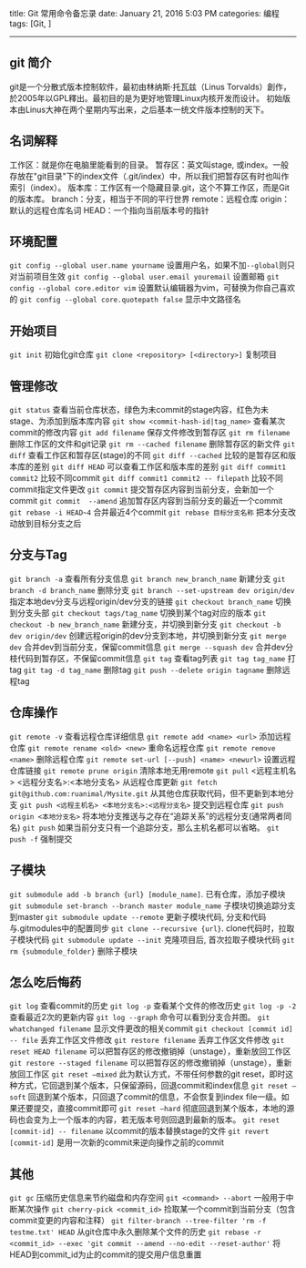 title: Git 常用命令备忘录
date: January 21, 2016 5:03 PM
categories: 编程
tags: [Git, ]

---

## git 简介
git是一个分散式版本控制软件，最初由林纳斯·托瓦兹（Linus Torvalds）創作，於2005年以GPL釋出。最初目的是为更好地管理Linux内核开发而设计。
初始版本由Linus大神在两个星期内写出来，之后基本一统文件版本控制的天下。

## 名词解释
工作区：就是你在电脑里能看到的目录。
暂存区：英文叫stage, 或index。一般存放在"git目录"下的index文件（.git/index）中，所以我们把暂存区有时也叫作索引（index）。
版本库：工作区有一个隐藏目录.git，这个不算工作区，而是Git的版本库。
branch：分支，相当于不同的平行世界
remote：远程仓库
origin：默认的远程仓库名词
HEAD：一个指向当前版本号的指针

<!--more-->

## 环境配置
`git config --global user.name yourname`   设置用户名，如果不加`--global`则只对当前项目生效
`git config --global user.email youremail`    设置邮箱
`git config --global core.editor vim`     设置默认编辑器为vim，可替换为你自己喜欢的
`git config --global core.quotepath false`   显示中文路径名

## 开始项目
`git init`    初始化git仓库
`git clone <repository> [<directory>]`    复制项目

## 管理修改
`git status`  查看当前仓库状态，绿色为未commit的stage内容，红色为未stage、为添加到版本库内容
`git show <commit-hash-id|tag_name>`   查看某次commit的修改内容
`git add filename`    保存文件修改到暂存区
`git rm filename`     删除工作区的文件和git记录
`git rm --cached filename`    删除暂存区的新文件
`git diff`    查看工作区和暂存区(stage)的不同
`git diff --cached`   比较的是暂存区和版本库的差别
`git diff HEAD` 可以查看工作区和版本库的差别
`git diff commit1 commit2`    比较不同commit
`git diff commit1 commit2 -- filepath` 比较不同commit指定文件更改
`git commit`  提交暂存区内容到当前分支，会新加一个commit
`git commit  --amend`     追加暂存区内容到当前分支的最近一个commit
`git rebase -i HEAD~4`   合并最近4个commit
`git rebase 目标分支名称`   把本分支改动放到目标分支之后

## 分支与Tag
`git branch -a`   查看所有分支信息
`git branch new_branch_name`      新建分支
`git branch -d branch_name`      删除分支
`git branch --set-upstream dev origin/dev`   指定本地dev分支与远程origin/dev分支的链接
`git checkout branch_name`      切换到分支头部
`git checkout tags/tag_name`      切换到某个tag对应的版本
`git checkout -b new_branch_name`    新建分支，并切换到新分支
`git checkout -b dev origin/dev`  创建远程origin的dev分支到本地，并切换到新分支
`git merge dev` 合并dev到当前分支，保留commit信息
`git merge --squash dev`  合并dev分枝代码到暂存区，不保留commit信息
`git tag`     查看tag列表
`git tag tag_name`    打tag
`git tag -d tag_name`     删除tag
`git push --delete origin tagname`    删除远程tag

## 仓库操作
`git remote -v`   查看远程仓库详细信息
`git remote add <name> <url>`     添加远程仓库
`git remote rename <old> <new>`   重命名远程仓库
`git remote remove <name>`    删除远程仓库
`git remote set-url [--push] <name> <newurl>`     设置远程仓库链接
`git remote prune origin`     清除本地无用remote
`git pull`      <远程主机名> <远程分支名>:<本地分支名>    从远程仓库更新
`git fetch git@github.com:ruanimal/Mysite.git`    从其他仓库获取代码，但不更新到本地分支
`git push <远程主机名> <本地分支名>:<远程分支名>`    提交到远程仓库
`git push origin <本地分支名>`     将本地分支推送与之存在“追踪关系”的远程分支(通常两者同名)
`git push`    如果当前分支只有一个追踪分支，那么主机名都可以省略。
`git push -f`     强制提交

## 子模块
`git submodule add -b branch {url} [module_name]`.  已有仓库，添加子模块
`git submodule set-branch --branch master module_name`   子模块切换追踪分支到master
`git submodule update --remote` 更新子模块代码, 分支和代码与.gitmodules中的配置同步
`git clone --recursive {url}`. clone代码时，拉取子模块代码
`git submodule update --init`  克隆项目后, 首次拉取子模块代码
`git rm {submodule_folder}`   删除子模块

## 怎么吃后悔药
`git log`     查看commit的历史
`git log -p`      <filename>查看某个文件的修改历史
`git log -p -2`   查看最近2次的更新内容
`git log --graph`     命令可以看到分支合并图。
`git whatchanged filename`    显示文件更改的相关commit
`git checkout [commit id] -- file`      丢弃工作区文件修改
`git restore filename`  丢弃工作区文件修改
`git reset HEAD filename`    可以把暂存区的修改撤销掉（unstage），重新放回工作区
`git restore --staged filename`    可以把暂存区的修改撤销掉（unstage），重新放回工作区
`git reset –mixed`      此为默认方式，不带任何参数的git reset，即时这种方式，它回退到某个版本，只保留源码，回退commit和index信息
`git reset –soft`       回退到某个版本，只回退了commit的信息，不会恢复到index file一级。如果还要提交，直接commit即可
`git reset –hard`       彻底回退到某个版本，本地的源码也会变为上一个版本的内容，若无版本号则回退到最新的版本。
`git reset [commit-id] -- filename`   以commit的版本替换stage的文件
`git revert [commit-id]`      是用一次新的commit来逆向操作之前的commit

## 其他
`git gc`      压缩历史信息来节约磁盘和内存空间
`git <command> --abort`   一般用于中断某次操作
`git cherry-pick <commit_id>`       捡取某一个commit到当前分支（包含commit变更的内容和注释）
`git filter-branch --tree-filter 'rm -f testme.txt' HEAD`       从git仓库中永久删除某个文件的历史
`git rebase -r <commit_id> --exec 'git commit --amend --no-edit --reset-author'`   将HEAD到commit_id为止的commit的提交用户信息重置
